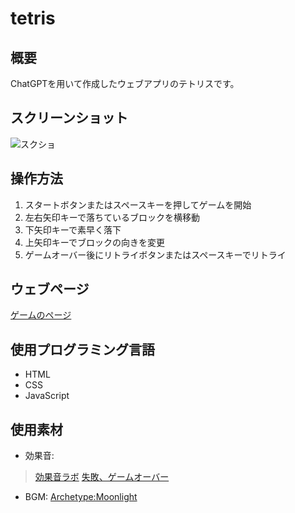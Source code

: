 # tetris

## 概要
ChatGPTを用いて作成したウェブアプリのテトリスです。

## スクリーンショット
![スクショ](screenshot.gif)

## 操作方法
1. スタートボタンまたはスペースキーを押してゲームを開始
2. 左右矢印キーで落ちているブロックを横移動
3. 下矢印キーで素早く落下
4. 上矢印キーでブロックの向きを変更
5. ゲームオーバー後にリトライボタンまたはスペースキーでリトライ

## ウェブページ
[ゲームのページ](https://pw56.github.io/tetris)

## 使用プログラミング言語
- HTML
- CSS
- JavaScript

## 使用素材
- 効果音:
> [効果音ラボ](https://soundeffect-lab.info)
> [失敗、ゲームオーバー](https://dova-s.jp/se/play601.html)
- BGM: [Archetype:Moonlight](https://dova-s.jp/bgm/play22262.html)
